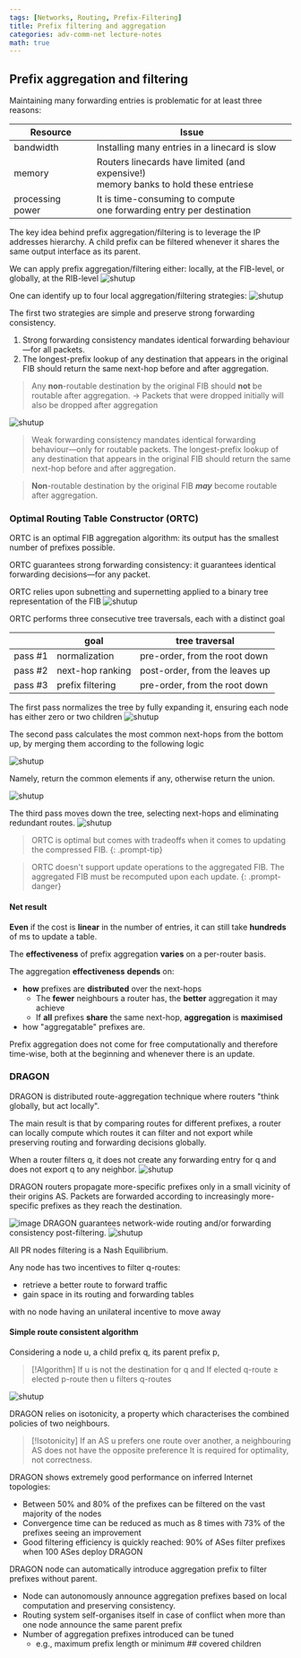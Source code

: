 ```yaml
---
tags: [Networks, Routing, Prefix-Filtering]
title: Prefix filtering and aggregation
categories: adv-comm-net lecture-notes
math: true
---
```


## Prefix aggregation and filtering

Maintaining many forwarding entries is problematic for at least three reasons:

| Resource        |   Issue                                                                             |
| ---------------- | -------------------------------------------------------------------------------------- |
| bandwidth        | Installing many entries in a linecard is slow                                          |
| memory           | Routers linecards have limited (and expensive!)<br>memory banks to hold these entriese |
| processing power | It is time-consuming to compute<br>one forwarding entry per destination                |

The key idea behind prefix aggregation/filtering is to leverage the IP addresses hierarchy. A child prefix can be filtered whenever it shares the same output interface as its parent.

We can apply prefix aggregation/filtering either: locally, at the FIB-level, or globally, at the RIB-level ![shutup](/assets/img/ScreenShot%202024-01-03%20at%2022.56.10.png)

One can identify up to four local aggregation/filtering strategies:
![shutup](/assets/img/ScreenShot%202024-01-03%20at%2022.56.48.png)

The first two strategies are simple and preserve strong forwarding consistency.

1. Strong forwarding consistency mandates identical forwarding behaviour—for all packets.
2. The longest-prefix lookup of any destination that appears in the original FIB should return the same next-hop before and after aggregation.

> Any **non**-routable destination by the original FIB should **not** be routable after aggregation. -> Packets that were dropped initially will also be dropped after aggregation

![shutup](/assets/img/ScreenShot%202024-01-03%20at%2022.57.04.png)

> Weak forwarding consistency mandates identical forwarding behaviour—only for routable packets. The longest-prefix lookup of any destination that appears in the original FIB should return the same
> next-hop before and after aggregation.

> **Non**-routable destination by the original FIB _**may**_ become routable after aggregation.

### Optimal Routing Table Constructor (ORTC)

ORTC is an optimal FIB aggregation algorithm: its output has the smallest number of prefixes possible.

ORTC guarantees strong forwarding consistency: it guarantees identical forwarding decisions—for any packet.

ORTC relies upon subnetting and supernetting applied to a binary tree representation of the FIB ![shutup](/assets/img/ScreenShot%202024-01-03%20at%2023.01.34.png)

ORTC performs three consecutive tree traversals, each with a distinct goal

|         | goal             | tree traversal                 |
| ------- | ---------------- | ------------------------------ |
| pass #1 | normalization    | pre-order, from the root down  |
| pass #2 | next-hop ranking | post-order, from the leaves up |
| pass #3 | prefix filtering | pre-order, from the root down  |

The first pass normalizes the tree by fully expanding it, ensuring each node has either zero or two children ![shutup](/assets/img/ScreenShot%202024-01-03%20at%2023.07.38.png)

The second pass calculates the most common next-hops from the bottom up, by merging them according to the following logic

![shutup](/assets/img/ScreenShot%202024-01-03%20at%2023.08.26.png)

Namely, return the common elements if any, otherwise return the union.

![shutup](/assets/img/ScreenShot%202024-01-03%20at%2023.12.12.png)

The third pass moves down the tree, selecting next-hops and eliminating redundant routes. ![shutup](/assets/img/ScreenShot%202024-01-03%20at%2023.12.34.png)

> ORTC is optimal but comes with tradeoffs when it comes to updating the compressed FIB.
{: .prompt-tip}

> ORTC doesn't support update operations to the aggregated FIB. The aggregated FIB must be recomputed upon each update.
{: .prompt-danger}

#### Net result

**Even** if the cost is **linear** in the number of entries, it can still take **hundreds** of ms to update a table.

The **effectiveness** of prefix aggregation **varies** on a per-router basis.

The aggregation **effectiveness** **depends** on:

- **how** prefixes are **distributed** over the next-hops
  - The **fewer** neighbours a router has, the **better** aggregation it may achieve
  - If **all** prefixes **share** the same next-hop, **aggregation** is **maximised**
- how "aggregatable" prefixes are.

Prefix aggregation does not come for free computationally and therefore time-wise, both at the beginning and whenever there is an update.

### DRAGON

DRAGON is distributed route-aggregation technique where routers "think globally, but act locally".

The main result is that by comparing routes for different prefixes, a router can locally compute which routes it can filter and not export while preserving routing and forwarding decisions globally.

When a router filters q, it does not create any forwarding entry for q and does not export q to any neighbor. ![shutup](/assets/img/ScreenShot%202024-01-03%20at%2023.25.41.png)

DRAGON routers propagate more-specific prefixes only in a small vicinity of their origins AS. Packets are forwarded according to increasingly more-specific prefixes as they reach the destination.

![image](/assets/img/2024-01-22-1b-Prefix-filtering-and-aggregation/ScreenShot-2023-09-29-at-23.26.21.png) DRAGON guarantees network-wide routing and/or forwarding consistency post-filtering.
![shutup](/assets/img/ScreenShot%202024-01-03%20at%2023.26.59.png)

All PR nodes filtering is a Nash Equilibrium.

Any node has two incentives to filter q-routes:

- retrieve a better route to forward traffic
- gain space in its routing and forwarding tables

with no node having an unilateral incentive to move away

#### Simple route consistent algorithm

Considering a node u, a child prefix q, its parent prefix p,

> [!Algorithm] If u is not the destination for q and If elected q-route ≥ elected p-route then u filters q-routes

![shutup](/assets/img/ScreenShot%202024-01-03%20at%2023.45.16.png)

DRAGON relies on isotonicity, a property which characterises the combined policies of two neighbours.

> [!Isotonicity] If an AS u prefers one route over another, a neighbouring AS does not have the opposite preference It is required for optimality, not correctness.

DRAGON shows extremely good performance on inferred Internet topologies:

- Between 50% and 80% of the prefixes can be filtered on the vast majority of the nodes
- Convergence time can be reduced as much as 8 times with 73% of the prefixes seeing an improvement
- Good filtering efficiency is quickly reached: 90% of ASes filter prefixes when 100 ASes deploy DRAGON

DRAGON node can automatically introduce aggregation prefix to filter prefixes without parent.

- Node can autonomously announce aggregation prefixes based on local computation and preserving consistency.
- Routing system self-organises itself in case of conflict when more than one node announce the same parent prefix
- Number of aggregation prefixes introduced can be tuned
  - e.g., maximum prefix length or minimum ## covered children
